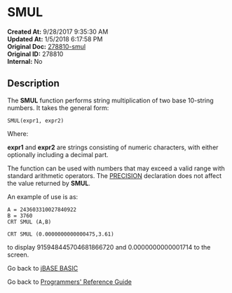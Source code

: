 # SMUL

**Created At:** 9/28/2017 9:35:30 AM  
**Updated At:** 1/5/2018 6:17:58 PM  
**Original Doc:** [278810-smul](https://docs.jbase.com/36868-jbase-basic/278810-smul)  
**Original ID:** 278810  
**Internal:** No  

## Description

The **SMUL** function performs string multiplication of two base 10-string numbers. It takes the general form:

```
SMUL(expr1, expr2)
```

Where:

**expr1** and **expr2** are strings consisting of numeric characters, with either optionally including a decimal part.

The function can be used with numbers that may exceed a valid range with standard arithmetic operators. The [PRECISION](./../precision) declaration does not affect the value returned by **SMUL**.

An example of use is as:

```
A = 243603310027840922
B = 3760
CRT SMUL (A,B)

CRT SMUL (0.0000000000000475,3.61)
```

to display 915948445704681866720 and 0.0000000000001714 to the screen.

Go back to [jBASE BASIC](./../README.md)

Go back to [Programmers' Reference Guide](./../../reference-guides/jbc/README.md)

  
<PageFooter />
